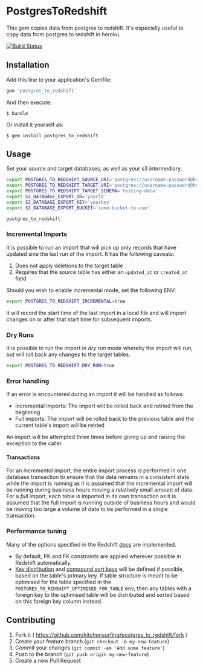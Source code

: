 # PostgresToRedshift

This gem copies data from postgres to redshift. It's especially useful to copy data from postgres to redshift in heroku.

[![Build Status](https://travis-ci.org/kitchensurfing/postgres_to_redshift.svg?branch=master)](https://travis-ci.org/kitchensurfing/postgres_to_redshift)

## Installation

Add this line to your application's Gemfile:

```ruby
gem 'postgres_to_redshift'
```

And then execute:

    $ bundle

Or install it yourself as:

    $ gem install postgres_to_redshift

## Usage

Set your source and target databases, as well as your s3 intermediary.

```bash
export POSTGRES_TO_REDSHIFT_SOURCE_URI='postgres://username:password@host:port/database-name'
export POSTGRES_TO_REDSHIFT_TARGET_URI='postgres://username:password@host:port/database-name'
export POSTGRES_TO_REDSHIFT_TARGET_SCHEMA='testing-data'
export S3_DATABASE_EXPORT_ID='yourid'
export S3_DATABASE_EXPORT_KEY='yourkey'
export S3_DATABASE_EXPORT_BUCKET='some-bucket-to-use'

postgres_to_redshift
```

### Incremental Imports

It is possible to run an import that will pick up only records that have updated sine the last run of the import. It has the following caveats:

1. Does not apply deletions to the target table
1. Requires that the source table has either an `updated_at` or `created_at` field

Should you wish to enable incremental mode, set the following ENV:

```bash
export POSTGRES_TO_REDSHIFT_INCREMENTAL=true
```

It will record the start time of the last import in a local file and will import changes on or after that start time for subsequent imports.

### Dry Runs

It is possible to run the import in _dry run_ mode whereby the import will run, but will roll back any changes to the target tables.

```bash
export POSTGRES_TO_REDSHIFT_DRY_RUN=true
```

### Error handling

If an error is encountered during an import it will be handled as follows:

* Incremental imports: The import will be rolled back and retried from the beginning
* Full imports: The import will be rolled back to the previous table and the current table's import will be retried

An import will be attempted three times before giving up and raising the exception to the caller.

#### Transactions

For an _incremental_ import, the entire import process is performed in one database transaction to ensure that the data remains in a consistent state while the import is running as it is assumed that the incremental import will be running during business hours moving a relatively small amount of data. For a _full_ import, each table is imported in its own transaction as it is assumed that the full import is running outside of business hours and would be moving too large a volume of data to be performed in a single transaction.

### Performance tuning

Many of the options specified in the Redshift [docs](https://docs.aws.amazon.com/redshift/latest/dg/t_Creating_tables.html) are implemented.

- By default, PK and FK constraints are applied wherever possible in Redshift automatically.
- [Key distribution](https://docs.aws.amazon.com/redshift/latest/dg/t_Distributing_data.html) and [compound sort keys](https://docs.aws.amazon.com/redshift/latest/dg/t_Sorting_data.html) will be defined if possible, based on the table's primary key. If table structure is meant to be optimised for the table specified in the `POSTGRES_TO_REDSHIFT_OPTIMISED_FOR_TABLE` env, then any tables with a foreign key to the optimised table will be distributed and sorted based on this foreign key column instead.

## Contributing

1. Fork it ( https://github.com/kitchensurfing/postgres_to_redshift/fork )
2. Create your feature branch (`git checkout -b my-new-feature`)
3. Commit your changes (`git commit -am 'Add some feature'`)
4. Push to the branch (`git push origin my-new-feature`)
5. Create a new Pull Request
